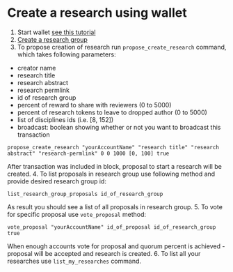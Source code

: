 # Create a research using wallet

1. Start wallet [see this tutorial](https://github.com/DEIPworld/deip-testnet/blob/master/docs/wallet.md)
2. [Create a research group](https://github.com/DEIPworld/deip-testnet/blob/master/docs/how-to-create-a-research-group.md)
3. To propose creation of research run `propose_create_research` command, which takes following parameters:
- creator name
- research title
- research abstract
- research permlink
- id of research group
- percent of reward to share with reviewers (0 to 5000)
- percent of research tokens to leave to dropped author (0 to 5000)
- list of disciplines ids (i.e. [8, 152])
- broadcast: boolean showing whether or not you want to broadcast this transaction
```
propose_create_research "yourAccountName" "research title" "research abstract" "research-permlink" 0 0 1000 [0, 100] true
```
After transaction was included in block, proposal to start a research will be created.
4. To list proposals in research group use following method and provide desired research group id:
```
list_research_group_proposals id_of_research_group
```
As result you should see a list of all proposals in research group.
5. To vote for specific proposal use `vote_proposal` method:
```
vote_proposal "yourAccountName" id_of_proposal id_of_research_group true
```
When enough accounts vote for proposal and  quorum percent is achieved - proposal will be accepted and research is created.
6. To list all your researches use `list_my_researches` command.




